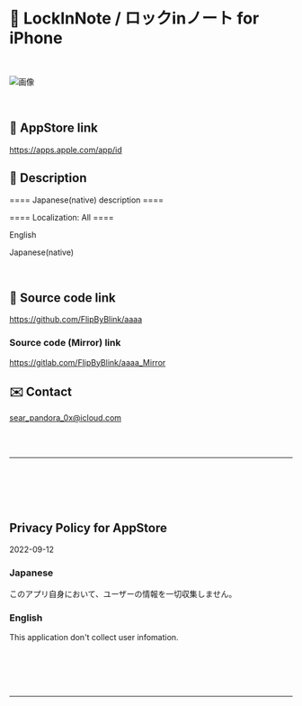 # 📱 LockInNote / ロックinノート for iPhone

<br>

![画像](MemorizeWidget/Assets.xcassets/ClipedIcon.imageset/ClipedIcon360.png)

<br>

## 🔗 AppStore link

https://apps.apple.com/app/id


<!-- Manually sync below text between "/README.md(here)" and "Localizable.strings" and "AppStoreConnect/_/Description". -->

## 📄 Description

<!--==== English description ====-->


==== Japanese(native) description ====


==== Localization: All ====

English

Japanese(native)


<br>


## 🧰 Source code link

https://github.com/FlipByBlink/aaaa


### Source code (Mirror) link

https://gitlab.com/FlipByBlink/aaaa_Mirror


## ✉️ Contact

sear_pandora_0x@icloud.com




<br>

<br>

------

<br>

<br>

<br>

<br>


## Privacy Policy for AppStore


2022-09-12


### Japanese

このアプリ自身において、ユーザーの情報を一切収集しません。


### English

This application don't collect user infomation.


<br>

<br>

<br>

<br>

------

<br>

<br>


<!-- URL "Support page for AppStore" -->
<!-- https://flipbyblink.github.io/aaaa/ -->

<!-- URL "Privacy Policy for AppStore" -->
<!-- https://flipbyblink.github.io/aaaa/#privacy-policy-for-appstore -->
